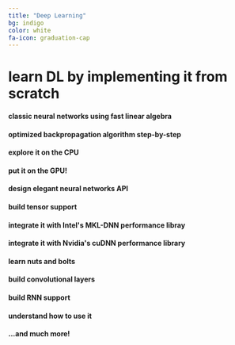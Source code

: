 ```yaml
---
title: "Deep Learning"
bg: indigo
color: white
fa-icon: graduation-cap
---
```


# learn DL by implementing it from scratch

#### classic neural networks using fast linear algebra
#### optimized backpropagation algorithm step-by-step
#### explore it on the CPU
#### put it on the GPU!
#### design elegant neural networks API
#### build tensor support
#### integrate it with Intel's MKL-DNN performance libray
#### integrate it with Nvidia's cuDNN performance library
#### learn nuts and bolts
#### build convolutional layers
#### build RNN support
#### understand how to use it
#### ...and much more!
